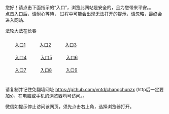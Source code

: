您好！请点击下面指示的“入口”，浏览此网站是安全的，且为您带来平安。。 <br/>
点击入口后，请耐心等待， 过程中可能会出现无法打开的提示，请忽略，最终会进入网站. </br>

法轮大法在长春<br/>
<div style="padding:10px"><a style="margin:20px" target="_blank" href="https://d37t8h47r8qr4n.cloudfront.net/2Qpsp?agptiht" id="ccLink1" rel="nofollow">入口1</a> <a target="_blank" style="margin:20px" href="https://d2drml8475mswu.cloudfront.net/2Qpsp?cgbfnuz" id="ccLink2" rel="nofollow">入口2</a> <a style="margin:20px" target="_blank" href="https://d1bjqdzpq9c6x5.cloudfront.net/2Qpsp?aexspce" id="ccLink3" rel="nofollow">入口3</a></div>

<div style="padding:10px" ><a style="margin:20px" target="_blank" href="https://d37t8h47r8qr4n.cloudfront.net/2Qpsp?agptiht" id="ccLink4" rel="nofollow">入口4</a> <a style="margin:20px" href="https://d2drml8475mswu.cloudfront.net/2Qpsp?cgbfnuz" target="_blank" id="ccLink5" rel="nofollow">入口5</a> <a style="margin:20px" href="https://d1bjqdzpq9c6x5.cloudfront.net/2Qpsp?aexspce" target="_blank" id="ccLink6" rel="nofollow">入口6</a></div>

<div style="padding:10px"><a style="margin:20px" target="_blank" href="https://d37t8h47r8qr4n.cloudfront.net/2Qpsp?agptiht" id="ccLink7" rel="nofollow">入口7</a> <a style="margin:20px" href="https://d2drml8475mswu.cloudfront.net/2Qpsp?cgbfnuz" target="_blank" id="ccLink8" rel="nofollow">入口8</a> <a style="margin:20px" target="_blank" href="https://d1bjqdzpq9c6x5.cloudfront.net/2Qpsp?aexspce" id="ccLink9" rel="nofollow">入口9</a></div>

<br/>



请复制并记住免翻墙网址 https://github.com/yntd/changchunzx (http后一定要加s)，在电脑或手机的浏览器均可访问。。<br/>

微信如提示停止访问该网页，须先点击右上角，选择浏览器打开。
